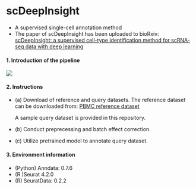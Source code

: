 # scDeepInsight
- A supervised single-cell annotation method
- The paper of scDeepInsight has been uploaded to bioRxiv: [scDeepInsight: a supervised cell-type identification method for scRNA-seq data with deep learning](https://www.biorxiv.org/content/10.1101/2023.03.09.531861v1)

#### 1. Introduction of the pipeline 
![](https://github.com/shangruJia/scDeepInsight/blob/main/figures/workflow.png)

#### 2. Instructions
- (a) Download of reference and query datasets. The reference dataset can be downloaded from: [PBMC reference dataset](https://atlas.fredhutch.org/nygc/multimodal-pbmc/)
  
  A sample query dataset is provided in this repository.
- (b) Conduct preprecessing and batch effect correction.
- (c) Utilize pretrained model to annotate query dataset.

#### 3. Environment information
- (Python) Anndata: 0.7.6
- (R )Seurat 4.2.0
- (R) SeuratData: 0.2.2

